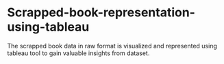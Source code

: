# Scrapped-book-representation-using-tableau
The scrapped book data in raw format is visualized and represented using tableau tool to gain valuable insights from dataset.  
